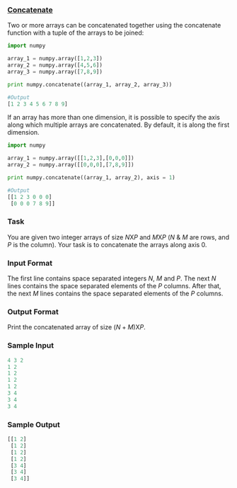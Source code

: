 ### [Concatenate](http://docs.scipy.org/doc/numpy/reference/generated/numpy.concatenate.html)
Two or more arrays can be concatenated together using the concatenate function with a tuple of the arrays to be joined:
```py
import numpy

array_1 = numpy.array([1,2,3])
array_2 = numpy.array([4,5,6])
array_3 = numpy.array([7,8,9])

print numpy.concatenate((array_1, array_2, array_3))    

#Output
[1 2 3 4 5 6 7 8 9]
```
If an array has more than one dimension, it is possible to specify the axis along which multiple arrays are concatenated. By default, it is along the first dimension.
```py
import numpy

array_1 = numpy.array([[1,2,3],[0,0,0]])
array_2 = numpy.array([[0,0,0],[7,8,9]])

print numpy.concatenate((array_1, array_2), axis = 1)   

#Output
[[1 2 3 0 0 0]
 [0 0 0 7 8 9]]    
```

### Task
You are given two integer arrays of size $N$X$P$ and $M$X$P$ ($N$ & $M$ are rows, and $P$ is the column). Your task is to concatenate the arrays along axis $0$.

### Input Format
The first line contains space separated integers $N$, $M$ and $P$.
The next $N$ lines contains the space separated elements of the $P$ columns.
After that, the next $M$ lines contains the space separated elements of the $P$ columns.

### Output Format
Print the concatenated array of size $(N + M)$X$P$.

### Sample Input
```py
4 3 2
1 2
1 2 
1 2
1 2
3 4
3 4
3 4
```
### Sample Output
```py
[[1 2]
 [1 2]
 [1 2]
 [1 2]
 [3 4]
 [3 4]
 [3 4]]
```